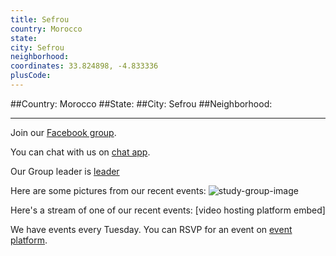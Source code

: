 ```yaml
---
title: Sefrou
country: Morocco
state: 
city: Sefrou
neighborhood: 
coordinates: 33.824898, -4.833336
plusCode:
---
```


##Country: Morocco
##State: 
##City: Sefrou
##Neighborhood: 
*****
Join our [Facebook group](https://www.facebook.com/groups/free.code.camp.sefrou).

You can chat with us on [chat app]().

Our Group leader is [leader]()

Here are some pictures from our recent events:
![study-group-image]()

Here's a stream of one of our recent events:
[video hosting platform embed]

We have events every Tuesday. You can RSVP for an event on [event platform]().
